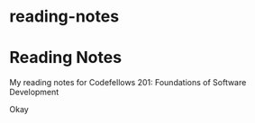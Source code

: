 # reading-notes
# Reading Notes
My reading notes for Codefellows 201: Foundations of Software Development

<!--[Site](https://cfosprof.github.io/reading-notes/)-->

Okay